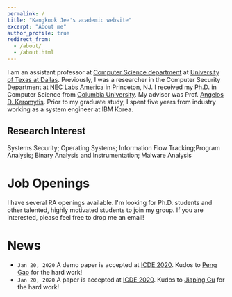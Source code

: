 ```yaml
---
permalink: /
title: "Kangkook Jee's academic website"
excerpt: "About me"
author_profile: true
redirect_from:
  - /about/
  - /about.html
---
```



I am an assistant professor at [Computer Science department](https://www.cs.utdallas.edu) at [University of Texas at Dallas](https://www.utdallas.edu). Previously, I was a researcher in the Computer Security Department at [NEC Labs America]() in Princeton, NJ. I received my Ph.D. in Computer Science from [Columbia University](). My advisor was Prof. [Angelos D. Keromytis](). Prior to my graduate study, I spent five years from industry working as a system engineer at IBM Korea.

Research Interest
------------------

Systems Security; Operating Systems; Information Flow Tracking;Program Analysis; Binary Analysis and Instrumentation; Malware Analysis


Job Openings
============

I have several RA openings available. I'm looking for Ph.D. students and other talented, highly motivated students to join my group. If you are interested, please feel free to drop me an email!

News
======

* `Jan 20, 2020` A demo paper is accepted at [ICDE 2020](). Kudos to [Peng Gao]() for the hard work!
* `Jan 20, 2020` A paper is accepted at [ICDE 2020](). Kudos to [Jiaping Gu]() for the hard work!
